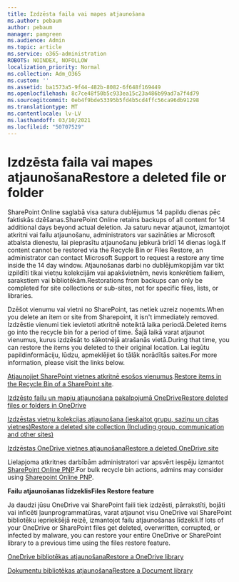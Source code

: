 ```yaml
---
title: Izdzēsta faila vai mapes atjaunošana
ms.author: pebaum
author: pebaum
manager: pamgreen
ms.audience: Admin
ms.topic: article
ms.service: o365-administration
ROBOTS: NOINDEX, NOFOLLOW
localization_priority: Normal
ms.collection: Adm_O365
ms.custom: ''
ms.assetid: ba1573a5-9f44-482b-8082-6f648f169449
ms.openlocfilehash: 8c7ce48f50b5c933ea15c23a486b99ad7a7f4d79
ms.sourcegitcommit: 0eb4f9bde53395b5fd4b5cd4ffc56ca96db91298
ms.translationtype: MT
ms.contentlocale: lv-LV
ms.lasthandoff: 03/10/2021
ms.locfileid: "50707529"
---
```

# <a name="restore-a-deleted-file-or-folder"></a><span data-ttu-id="8ef15-102">Izdzēsta faila vai mapes atjaunošana</span><span class="sxs-lookup"><span data-stu-id="8ef15-102">Restore a deleted file or folder</span></span>

<span data-ttu-id="8ef15-103">SharePoint Online saglabā visa satura dublējumus 14 papildu dienas pēc faktiskās dzēšanas.</span><span class="sxs-lookup"><span data-stu-id="8ef15-103">SharePoint Online retains backups of all content for 14 additional days beyond actual deletion.</span></span> <span data-ttu-id="8ef15-104">Ja saturu nevar atjaunot, izmantojot atkritni vai failu atjaunošanu, administrators var sazināties ar Microsoft atbalsta dienestu, lai pieprasītu atjaunošanu jebkurā brīdī 14 dienas logā.</span><span class="sxs-lookup"><span data-stu-id="8ef15-104">If content cannot be restored via the Recycle Bin or Files Restore, an administrator can contact Microsoft Support to request a restore any time inside the 14 day window.</span></span> <span data-ttu-id="8ef15-105">Atjaunošanas darbi no dublējumkopijām var tikt izpildīti tikai vietņu kolekcijām vai apakšvietnēm, nevis konkrētiem failiem, sarakstiem vai bibliotēkām.</span><span class="sxs-lookup"><span data-stu-id="8ef15-105">Restorations from backups can only be completed for site collections or sub-sites, not for specific files, lists, or libraries.</span></span>

<span data-ttu-id="8ef15-106">Dzēšot vienumu vai vietni no SharePoint, tas netiek uzreiz noņemts.</span><span class="sxs-lookup"><span data-stu-id="8ef15-106">When you delete an item or site from Sharepoint, it isn't immediately removed.</span></span> <span data-ttu-id="8ef15-107">Izdzēstie vienumi tiek ievietoti atkritnē noteiktā laika periodā.</span><span class="sxs-lookup"><span data-stu-id="8ef15-107">Deleted items go into the recycle bin for a period of time.</span></span> <span data-ttu-id="8ef15-108">Šajā laikā varat atjaunot vienumus, kurus izdzēsāt to sākotnējā atrašanās vietā.</span><span class="sxs-lookup"><span data-stu-id="8ef15-108">During that time, you can restore the items you deleted to their original location.</span></span> <span data-ttu-id="8ef15-109">Lai iegūtu papildinformāciju, lūdzu, apmeklējiet šo tālāk norādītās saites.</span><span class="sxs-lookup"><span data-stu-id="8ef15-109">For more information, please visit the links below.</span></span>

<span data-ttu-id="8ef15-110">[Atjaunojiet SharePoint vietnes atkritnē esošos vienumus](https://support.microsoft.com/office/restore-items-in-the-recycle-bin-that-were-deleted-from-sharepoint-or-teams-6df466b6-55f2-4898-8d6e-c0dff851a0be).</span><span class="sxs-lookup"><span data-stu-id="8ef15-110">[Restore items in the Recycle Bin of a SharePoint site](https://support.microsoft.com/office/restore-items-in-the-recycle-bin-that-were-deleted-from-sharepoint-or-teams-6df466b6-55f2-4898-8d6e-c0dff851a0be).</span></span>

[<span data-ttu-id="8ef15-111">Izdzēsto failu un mapju atjaunošana pakalpojumā OneDrive</span><span class="sxs-lookup"><span data-stu-id="8ef15-111">Restore deleted files or folders in OneDrive</span></span>](https://support.office.com/article/Restore-deleted-files-or-folders-in-OneDrive-949ada80-0026-4db3-a953-c99083e6a84f)

[<span data-ttu-id="8ef15-112">Izdzēstas vietņu kolekcijas atjaunošana (ieskaitot grupu, saziņu un citas vietnes)</span><span class="sxs-lookup"><span data-stu-id="8ef15-112">Restore a deleted site collection (Including group, communication and other sites)</span></span>](https://docs.microsoft.com/sharepoint/restore-deleted-site-collection)

[<span data-ttu-id="8ef15-113">Izdzēstas OneDrive vietnes atjaunošana</span><span class="sxs-lookup"><span data-stu-id="8ef15-113">Restore a deleted OneDrive site</span></span>](https://docs.microsoft.com/onedrive/restore-deleted-onedrive)

<span data-ttu-id="8ef15-114">Lielapjoma atkritnes darbībām administratori var apsvērt iespēju izmantot [SharePoint Online PNP](https://docs.microsoft.com/powershell/sharepoint/sharepoint-pnp/sharepoint-pnp-cmdlets?view=sharepoint-ps).</span><span class="sxs-lookup"><span data-stu-id="8ef15-114">For bulk recycle bin actions, admins may consider using [Sharepoint Online PNP](https://docs.microsoft.com/powershell/sharepoint/sharepoint-pnp/sharepoint-pnp-cmdlets?view=sharepoint-ps).</span></span>

<span data-ttu-id="8ef15-115">**Failu atjaunošanas līdzeklis**</span><span class="sxs-lookup"><span data-stu-id="8ef15-115">**Files Restore feature**</span></span>

<span data-ttu-id="8ef15-116">Ja daudzi jūsu OneDrive vai SharePoint faili tiek izdzēsti, pārrakstīti, bojāti vai inficēti ļaunprogrammatūras, varat atjaunot visu OneDrive vai SharePoint bibliotēku iepriekšējā reizē, izmantojot failu atjaunošanas līdzekli.</span><span class="sxs-lookup"><span data-stu-id="8ef15-116">If lots of your OneDrive or SharePoint files get deleted, overwritten, corrupted, or infected by malware, you can restore your entire OneDrive or SharePoint library to a previous time using the files restore feature.</span></span>

[<span data-ttu-id="8ef15-117">OneDrive bibliotēkas atjaunošana</span><span class="sxs-lookup"><span data-stu-id="8ef15-117">Restore a OneDrive library</span></span>](https://support.office.com/article/restore-your-onedrive-fa231298-759d-41cf-bcd0-25ac53eb8a15)

[<span data-ttu-id="8ef15-118">Dokumentu bibliotēkas atjaunošana</span><span class="sxs-lookup"><span data-stu-id="8ef15-118">Restore a Document library</span></span>](https://support.office.com/article/restore-a-document-library-317791c3-8bd0-4dfd-8254-3ca90883d39a)

